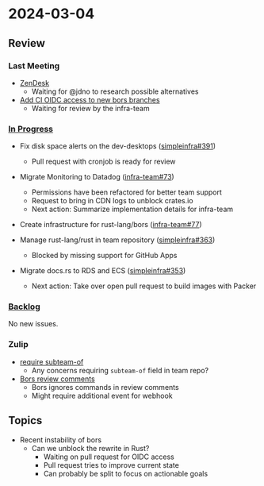 # 2024-03-04

## Review

### Last Meeting

- [ZenDesk](https://rust-lang.zulipchat.com/#narrow/stream/242791-t-infra/topic/ZenDesk)
  - Waiting for @jdno to research possible alternatives
- [Add CI OIDC access to new bors branches](https://github.com/rust-lang/simpleinfra/pull/355)
  - Waiting for review by the infra-team

### [In Progress](https://github.com/orgs/rust-lang/projects/24/views/1)

- Fix disk space alerts on the dev-desktops ([simpleinfra#391](https://github.com/rust-lang/simpleinfra/issues/391))
  - Pull request with cronjob is ready for review

- Migrate Monitoring to Datadog ([infra-team#73](https://github.com/rust-lang/infra-team/issues/73))
  - Permissions have been refactored for better team support
  - Request to bring in CDN logs to unblock crates.io
  - Next action: Summarize implementation details for infra-team

- Create infrastructure for rust-lang/bors ([infra-team#77](https://github.com/rust-lang/infra-team/issues/77))

- Manage rust-lang/rust in team repository ([simpleinfra#363](https://github.com/rust-lang/simpleinfra/issues/363))
  - Blocked by missing support for GitHub Apps

- Migrate docs.rs to RDS and ECS ([simpleinfra#353](https://github.com/rust-lang/simpleinfra/issues/353))
  - Next action: Take over open pull request to build images with Packer

### [Backlog](https://github.com/orgs/rust-lang/projects/24/views/1)

No new issues.

### Zulip

- [require subteam-of](https://rust-lang.zulipchat.com/#narrow/stream/242791-t-infra/topic/require.20subteam-of)
  - Any concerns requiring `subteam-of` field in team repo?
- [Bors review comments](https://rust-lang.zulipchat.com/#narrow/stream/242791-t-infra/topic/Bors.20review.20comments)
  - Bors ignores commands in review comments
  - Might require additional event for webhook

## Topics

- Recent instability of bors
  - Can we unblock the rewrite in Rust?
    - Waiting on pull request for OIDC access
    - Pull request tries to improve current state
    - Can probably be split to focus on actionable goals
